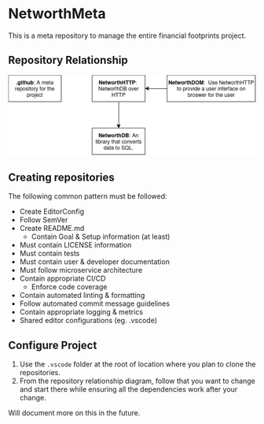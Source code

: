 # NetworthMeta

This is a meta repository to manage the entire financial footprints project.

## Repository Relationship

![NetworthMeta](./docs/repository-relationship/export.png)

## Creating repositories

The following common pattern must be followed:

- Create EditorConfig
- Follow SemVer
- Create README.md
    - Contain Goal & Setup information (at least)
- Must contain LICENSE information
- Must contain tests
- Must contain user & developer documentation
- Must follow microservice architecture
- Contain appropriate CI/CD
    - Enforce code coverage
- Contain automated linting & formatting
- Follow automated commit message guidelines
- Contain appropriate logging & metrics
- Shared editor configurations (eg. .vscode)


## Configure Project

1. Use the `.vscode` folder at the root of location where you plan to clone the repositories.
2. From the repository relationship diagram, follow that you want to change and start there while ensuring all the dependencies work after your change.

Will document more on this in the future.
